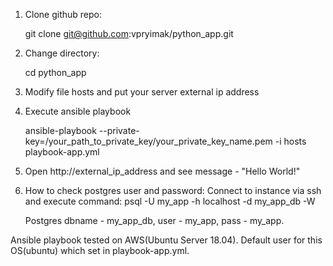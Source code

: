 1. Clone github repo:

     git clone git@github.com:vpryimak/python_app.git

2. Change directory:

   cd python_app

3. Modify file hosts and put your server external ip address

4. Execute ansible playbook
 
   ansible-playbook --private-key=/your_path_to_private_key/your_private_key_name.pem -i hosts playbook-app.yml

5. Open http://external_ip_address and see message - "Hello World!"

6. How to check postgres user and password:
   Connect to instance via ssh and execute command: psql -U my_app  -h localhost -d my_app_db -W
   
   Postgres dbname - my_app_db, user - my_app, pass - my_app. 

Ansible playbook tested on AWS(Ubuntu Server 18.04). Default user for this OS(ubuntu) which set in playbook-app.yml. 